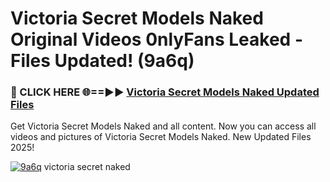 # Victoria Secret Models Naked Original Videos 0nlyFans Leaked - Files Updated! (9a6q)

<h3>🔴 CLICK HERE 🌐==►► <a href="https://tinyurl.com/yckcrads" rel="nofollow">Victoria Secret Models Naked Updated Files</a></h3>

Get Victoria Secret Models Naked and all content. Now you can access all videos and pictures of Victoria Secret Models Naked. New Updated Files 2025!

[![9a6q](https://i.imgur.com/hpKpOFt.gif)](https://tinyurl.com/yckcrads)
victoria secret naked